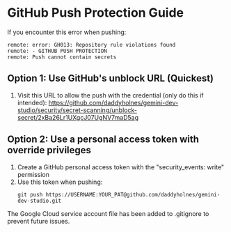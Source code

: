 # GitHub Push Protection Guide

If you encounter this error when pushing:

```
remote: error: GH013: Repository rule violations found
remote: - GITHUB PUSH PROTECTION
remote: Push cannot contain secrets
```

## Option 1: Use GitHub's unblock URL (Quickest)

1. Visit this URL to allow the push with the credential (only do this if intended):
   https://github.com/daddyholnes/gemini-dev-studio/security/secret-scanning/unblock-secret/2xBa26Lr1UXgcJ07UgNV7maD5ag

## Option 2: Use a personal access token with override privileges

1. Create a GitHub personal access token with the "security_events: write" permission
2. Use this token when pushing:
   ```
   git push https://USERNAME:YOUR_PAT@github.com/daddyholnes/gemini-dev-studio.git
   ```

The Google Cloud service account file has been added to .gitignore to prevent future issues.
